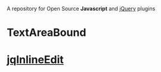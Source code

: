 A repository for Open Source **Javascript** and [jQuery](http://jquery.com) plugins

# TextAreaBound #

# [jqInlineEdit](jqInlineEdit.md) #